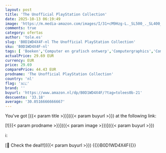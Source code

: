 ```yaml
---
layout: post
title: 'The Unofficial PlayStation Collection'
date: 2025-10-13 06:19:49
image: 'https://m.media-amazon.com/images/I/31+cM9Hzg-L._SL500_._SL400_.jpg'
comments: true
category: ofertas
author: 'tole.es'
slug: 'B0D1WD4X4F-nl The Unofficial PlayStation Collection'
sku: 'B0D1WD4X4F-nl'
tags: [ 'Boeken','Computer en grafisch ontwerp','Computergraphics','Computergraphics & -design','Computers & internet','Engelstalige boeken','Featured Categories','Grafisch ontwerp','Kunst & fotografie','Ontwerp','Strategiegidsen videogames','Videogames & strategiegidsen','🇳🇱', ]
actualPrice: 29.69 EUR
currency: EUR
price: 29.69
comparePrice: 44.43 EUR
prodname: 'The Unofficial PlayStation Collection'
country: 'nl'
flag: '🇳🇱'
brand: ''
buyurl: 'https://www.amazon.nl/dp/B0D1WD4X4F/?tag=tolees0b-21'
descuento: '33.18'
average: '30.0516666666667'
---
```


You've got [{{< param title >}}]({{< param buyurl >}}) at the following link:

[![{{< param prodname >}}]({{< param image >}})]({{< param buyurl >}})

ℹ️:


[🛒 Check the deal!!]({{< param buyurl >}})
{{<world>}}B0D1WD4X4F{{</world>}}
